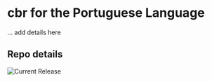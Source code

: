 # cbr for the Portuguese Language

... add details here 


## Repo details

![Current Release](https://img.shields.io/badge/release-v0.1.18-blue)

